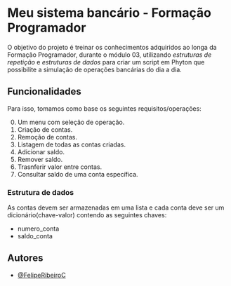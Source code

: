 
# Meu sistema bancário - Formação Programador

O objetivo do projeto é treinar os conhecimentos adquiridos ao longa da Formação Programador, durante o módulo 03, utilizando *estruturas de repetição* e *estruturas de dados* para criar um script em Phyton que possibilite a simulação de operações bancárias do dia a dia.


## Funcionalidades

Para isso, tomamos como base os seguintes requisitos/operações:

0. Um menu com seleção de operação.
1. Criação de contas.
2. Remoção de contas.
3. Listagem de todas as contas criadas.
4. Adicionar saldo.
5. Remover saldo.
6. Trasnferir valor entre contas.
7. Consultar saldo de uma conta específica.

### Estrutura de dados

As contas devem ser armazenadas em uma lista e cada conta deve ser um dicionário(chave-valor) contendo as seguintes chaves:

- numero_conta
- saldo_conta

## Autores

- [@FelipeRibeiroC](https://github.com/FelipeRibeiroC)

